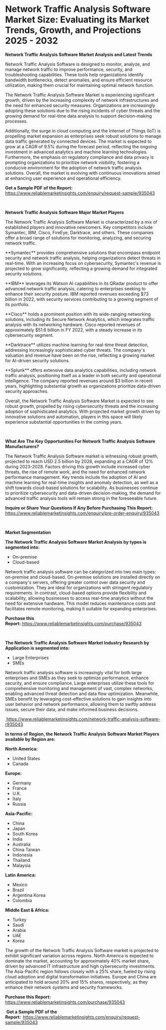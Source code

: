 <p><h1>Network Traffic Analysis Software Market Size: Evaluating its Market Trends, Growth, and Projections 2025 - 2032</h1></p><p><strong>Network Traffic Analysis Software Market Analysis and Latest Trends</strong></p>
<p><p>Network Traffic Analysis Software is designed to monitor, analyze, and manage network traffic to improve performance, security, and troubleshooting capabilities. These tools help organizations identify bandwidth bottlenecks, detect anomalies, and ensure efficient resource utilization, making them crucial for maintaining optimal network function.</p><p>The Network Traffic Analysis Software Market is experiencing significant growth, driven by the increasing complexity of network infrastructures and the need for enhanced security measures. Organizations are increasingly adopting these solutions due to the rising incidents of cyber threats and the growing demand for real-time data analysis to support decision-making processes. </p><p>Additionally, the surge in cloud computing and the Internet of Things (IoT) is propelling market expansion as enterprises seek robust solutions to manage data traffic generated by connected devices. The market is expected to grow at a CAGR of 9.5% during the forecast period, reflecting the ongoing investment in advanced analytics and machine learning technologies. Furthermore, the emphasis on regulatory compliance and data privacy is prompting organizations to prioritize network visibility, fostering a conducive environment for the adoption of network traffic analysis solutions. Overall, the market is evolving with continuous innovations aimed at enhancing user experience and operational efficiency.</p></p>
<p><strong>Get a Sample PDF of the Report:&nbsp;</strong> <a href="https://www.reliablemarketinsights.com/enquiry/request-sample/935043?utm_campaign=3133&utm_medium=2&utm_source=Github&utm_content=ia&utm_term=18042025&utm_id=network-traffic-analysis-software">https://www.reliablemarketinsights.com/enquiry/request-sample/935043</a></p>
<p>&nbsp;</p>
<p><strong>Network Traffic Analysis Software Major Market Players</strong></p>
<p><p>The Network Traffic Analysis Software Market is characterized by a mix of established players and innovative newcomers. Key competitors include Symantec, IBM, Cisco, FireEye, Darktrace, and others. These companies offer a broad range of solutions for monitoring, analyzing, and securing network traffic.</p><p>**Symantec** provides comprehensive solutions that encompass endpoint security and network traffic analysis, helping organizations detect threats in real-time. With an increasing focus on cybersecurity, Symantec's revenue is projected to grow significantly, reflecting a growing demand for integrated security solutions.</p><p>**IBM** leverages its Watson AI capabilities in its QRadar product to offer advanced network traffic analysis, catering to enterprises seeking to enhance their security posture. IBM reported revenues exceeding $73 billion in 2022, with security services contributing to a growing segment of its portfolio.</p><p>**Cisco** holds a prominent position with its wide-ranging networking solutions, including its Secure Network Analytics, which integrates traffic analysis with its networking hardware. Cisco reported revenues of approximately $51.6 billion in FY 2022, with a steady increase in its cybersecurity segment.</p><p>**Darktrace** utilizes machine learning for real-time threat detection, addressing increasingly sophisticated cyber threats. The company's valuation and revenue have been on the rise, reflecting a growing market for AI-driven security solutions. </p><p>**Splunk** offers extensive data analytics capabilities, including network traffic analysis, positioning itself as a leader in both security and operational intelligence. The company reported revenues around $3 billion in recent years, highlighting substantial growth as organizations prioritize data-driven security approaches.</p><p>Overall, the Network Traffic Analysis Software Market is expected to see robust growth, propelled by rising cybersecurity threats and the increasing adoption of sophisticated analytics. With projected market growth driven by innovative solutions and automation, players in this space will likely experience substantial opportunities in the coming years.</p></p>
<p>&nbsp;</p>
<p><strong>What Are The Key Opportunities For Network Traffic Analysis Software Manufacturers?</strong></p>
<p><p>The Network Traffic Analysis Software market is witnessing robust growth, projected to reach USD 2.5 billion by 2028, expanding at a CAGR of 12% during 2023-2028. Factors driving this growth include increased cyber threats, the rise of remote work, and the need for enhanced network performance management. Key trends include the adoption of AI and machine learning for real-time insights and anomaly detection, as well as a shift towards cloud-based solutions for scalability. As businesses continue to prioritize cybersecurity and data-driven decision-making, the demand for advanced traffic analysis tools will remain strong in the foreseeable future.</p></p>
<p><strong>Inquire or Share Your Questions If Any Before Purchasing This Report:</strong> <a href="https://www.reliablemarketinsights.com/enquiry/pre-order-enquiry/935043?utm_campaign=3133&utm_medium=2&utm_source=Github&utm_content=ia&utm_term=18042025&utm_id=network-traffic-analysis-software">https://www.reliablemarketinsights.com/enquiry/pre-order-enquiry/935043</a></p>
<p>&nbsp;</p>
<p><strong>Market Segmentation</strong></p>
<p><strong>The Network Traffic Analysis Software Market Analysis by types is segmented into:</strong></p>
<p><ul><li>On-premise</li><li>Cloud-based</li></ul></p>
<p><p>Network traffic analysis software can be categorized into two main types: on-premise and cloud-based. On-premise solutions are installed directly on a company's servers, offering greater control over data security and customization. They are ideal for organizations with stringent regulatory requirements. In contrast, cloud-based options provide flexibility and scalability, allowing businesses to access real-time analytics without the need for extensive hardware. This model reduces maintenance costs and facilitates remote monitoring, making it suitable for expanding enterprises.</p></p>
<p><strong>Purchase this Report:&nbsp;</strong><a href="https://www.reliablemarketinsights.com/purchase/935043?utm_campaign=3133&utm_medium=2&utm_source=Github&utm_content=ia&utm_term=18042025&utm_id=network-traffic-analysis-software">https://www.reliablemarketinsights.com/purchase/935043</a></p>
<p>&nbsp;</p>
<p><strong>The Network Traffic Analysis Software Market Industry Research by Application is segmented into:</strong></p>
<p><ul><li>Large Enterprises</li><li>SMEs</li></ul></p>
<p><p>Network traffic analysis software is increasingly vital for both large enterprises and SMEs as they seek to optimize performance, enhance security, and ensure compliance. Large enterprises utilize these tools for comprehensive monitoring and management of vast, complex networks, enabling advanced threat detection and data flow optimization. Meanwhile, SMEs benefit by leveraging cost-effective solutions to gain insights into user behavior and network performance, allowing them to swiftly address issues, secure their data, and make informed business decisions.</p></p>
<p><a href="https://www.reliablemarketinsights.com/network-traffic-analysis-software-r935043?utm_campaign=3133&utm_medium=2&utm_source=Github&utm_content=ia&utm_term=18042025&utm_id=network-traffic-analysis-software">&nbsp;https://www.reliablemarketinsights.com/network-traffic-analysis-software-r935043</a></p>
<p><strong>In terms of Region, the Network Traffic Analysis Software Market Players available by Region are:</strong></p>
<p>
    <p> <strong> North America: </strong>
        <ul>
            <li>United States</li>
            <li>Canada</li>
        </ul>
        </p> 
    <p> <strong> Europe: </strong>
        <ul>
            <li>Germany</li>
            <li>France</li>
            <li>U.K.</li>
            <li>Italy</li>
            <li>Russia</li>
        </ul>
        </p> 
    <p> <strong> Asia-Pacific: </strong>
        <ul>
            <li>China</li>
            <li>Japan</li>
            <li>South Korea</li>
            <li>India</li>
            <li>Australia</li>
            <li>China Taiwan</li>
            <li>Indonesia</li>
            <li>Thailand</li>
            <li>Malaysia</li>
        </ul>
        </p> 
    <p> <strong> Latin America: </strong>
        <ul>
            <li>Mexico</li>
            <li>Brazil</li>
            <li>Argentina Korea</li>
            <li>Colombia</li>
        </ul>
        </p> 
    <p> <strong> Middle East & Africa: </strong>
        <ul>
            <li>Turkey</li>
            <li>Saudi</li>
            <li>Arabia</li>
            <li>UAE</li>
            <li>Korea</li>
        </ul>
    </p>
    </p>
<p><p>The growth of the Network Traffic Analysis Software market is projected to exhibit significant variation across regions. North America is expected to dominate the market, accounting for approximately 40% market share, driven by advanced IT infrastructure and high cybersecurity investments. The Asia-Pacific region follows closely with a 25% share, fueled by rising cloud adoption and digital transformation initiatives. Europe and China are anticipated to hold around 20% and 15% shares, respectively, as they enhance their network systems and security frameworks.</p></p>
<p><strong>Purchase this Report: </strong><a href="https://www.reliablemarketinsights.com/purchase/935043?utm_campaign=3133&utm_medium=2&utm_source=Github&utm_content=ia&utm_term=18042025&utm_id=network-traffic-analysis-software">https://www.reliablemarketinsights.com/purchase/935043</a></p>
<p>&nbsp;<strong>Get a Sample PDF of the Report:&nbsp;&nbsp;</strong><a href="https://www.reliablemarketinsights.com/enquiry/request-sample/935043?utm_campaign=3133&utm_medium=2&utm_source=Github&utm_content=ia&utm_term=18042025&utm_id=network-traffic-analysis-software">https://www.reliablemarketinsights.com/enquiry/request-sample/935043</a></p>
<p><strong></strong></p>
<p><p></p><p></p><p></p></p>